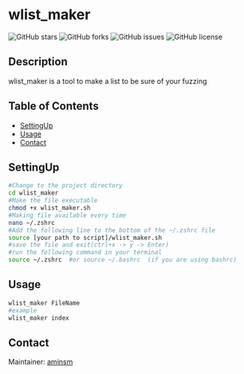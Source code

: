 # wlist_maker

![GitHub stars](https://img.shields.io/github/stars/amins-m/Hunt)
![GitHub forks](https://img.shields.io/github/forks/amins-m/Hunt)
![GitHub issues](https://img.shields.io/github/issues/amins-m/Hunt)
![GitHub license](https://img.shields.io/github/license/amins-m/Hunt)

## Description
wlist_maker is a tool to make a list to be sure of your fuzzing

## Table of Contents
- [SettingUp](#SettingUp)
- [Usage](#usage)
- [Contact](#contact)

## SettingUp
```sh
#Change to the project directory
cd wlist_maker
#Make the file executable 
chmod +x wlist_maker.sh
#Making file available every time
nano ~/.zshrc
#Add the following line to the bottom of the ~/.zshrc file 
source [your path to script]/wlist_maker.sh
#save the file and exit(ctrl+x -> y -> Enter)
#run the following command in your terminal
source ~/.zshrc  #or source ~/.bashrc  (if you are using bashrc)
```

## Usage
```sh
wlist_maker FileName 
#example 
wlist_maker index
```

## Contact
Maintainer: [aminsm](https://github.com/amins-m)  


